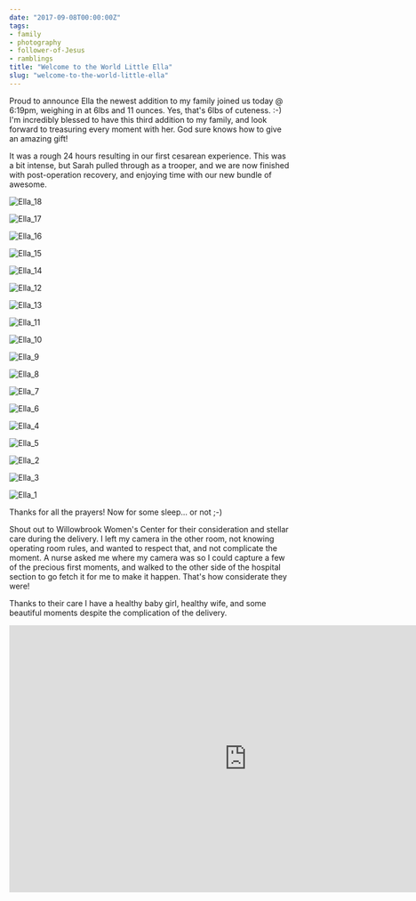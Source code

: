```yaml
---
date: "2017-09-08T00:00:00Z"
tags:
- family
- photography
- follower-of-Jesus
- ramblings
title: "Welcome to the World Little Ella"
slug: "welcome-to-the-world-little-ella"
---
```


Proud to announce Ella the newest addition to my family joined us today @ 6:19pm, weighing in at 6lbs and 11 ounces. Yes, that's 6lbs of cuteness. :-) I'm incredibly blessed to have this third addition to my family, and look forward to treasuring every moment with her. God sure knows how to give an amazing gift!

It was a rough 24 hours resulting in our first cesarean experience. This was a bit intense, but Sarah pulled through as a trooper, and we are now finished with post-operation recovery, and enjoying time with our new bundle of awesome.

<!-- {% include gallery caption="Welcome to the World Little Ella" %} -->

![Ella_18](/images/Ella_18.jpg)

![Ella_17](/images/Ella_17.jpg)

![Ella_16](/images/Ella_16.jpg)

![Ella_15](/images/Ella_15.jpg)

![Ella_14](/images/Ella_14.jpg)

![Ella_12](/images/Ella_12.jpg)

![Ella_13](/images/Ella_13.jpg)

![Ella_11](/images/Ella_11.jpg)

![Ella_10](/images/Ella_10.jpg)

![Ella_9](/images/Ella_9.jpg)

![Ella_8](/images/Ella_8.jpg)

![Ella_7](/images/Ella_7.jpg)

![Ella_6](/images/Ella_6.jpg)

![Ella_4](/images/Ella_4.jpg)

![Ella_5](/images/Ella_5.jpg)

![Ella_2](/images/Ella_2.jpg)

![Ella_3](/images/Ella_3.jpg)

![Ella_1](/images/Ella_1.jpg)



Thanks for all the prayers!
Now for some sleep... or not ;-)

Shout out to Willowbrook Women's Center for their consideration and stellar care during the delivery. I left my camera in the other room, not knowing operating room rules, and wanted to respect that, and not complicate the moment. A nurse asked me where my camera was so I could capture a few of the precious first moments, and walked to the other side of the hospital section to go fetch it for me to make it happen. That's how considerate they were!

Thanks to their care I have a healthy baby girl, healthy wife, and some beautiful moments despite the complication of the delivery.


<iframe src="https://www.youtube.com/embed/vB1EqN-WfkI?wmode=opaque&enablejsapi=1" height="480" width="854" scrolling="no" frameborder="0" allowfullscreen="yes">
</iframe>

